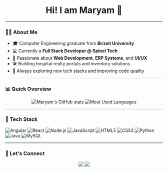 <h1 align="center">Hi! I am Maryam 👋</h1>


---

### 👩‍💻 About Me

- 🎓 Computer Engineering graduate from **Birzeit University**  
- 💻 Currently a **Full Stack Developer @ Spinel Tech**
- 🧠 Passionate about **Web Development**, **ERP Systems**, and **UI/UX**
- 🛠️ Building hospital realty portals and inventory solutions
- 🌱 Always exploring new tech stacks and improving code quality

---

### 📊 Quick Overview

<p align="center">
  <img src="https://github-readme-stats.vercel.app/api?username=maryamaltawil4&show_icons=true&theme=tokyonight" alt="Maryam's GitHub stats"/>
  <img src="https://github-readme-stats.vercel.app/api/top-langs/?username=maryamaltawil4&layout=compact&theme=tokyonight" alt="Most Used Languages"/>
</p>

---

### 🧰 Tech Stack

![Angular](https://img.shields.io/badge/-Angular-DD0031?style=flat-square&logo=angular&logoColor=white)
![React](https://img.shields.io/badge/-React-20232A?style=flat-square&logo=react)
![Node.js](https://img.shields.io/badge/-Node.js-43853D?style=flat-square&logo=node.js&logoColor=white)
![JavaScript](https://img.shields.io/badge/-JavaScript-black?style=flat-square&logo=javascript)
![HTML5](https://img.shields.io/badge/-HTML5-E34F26?style=flat-square&logo=html5&logoColor=white)
![CSS3](https://img.shields.io/badge/-CSS3-1572B6?style=flat-square&logo=css3)
![Python](https://img.shields.io/badge/-Python-3776AB?style=flat-square&logo=python&logoColor=white)
![Java](https://img.shields.io/badge/-Java-007396?style=flat-square&logo=java&logoColor=white)
![MySQL](https://img.shields.io/badge/-MySQL-00000F?style=flat-square&logo=mysql&logoColor=white)

---


### 🤝 Let's Connect

<p align="center">
  <a href="mailto:maryamraedaltawil@gmail.com"><img src="https://img.shields.io/badge/-Gmail-D14836?style=flat-square&logo=gmail&logoColor=white"></a>
  <a href="https://ps.linkedin.com/in/maryam-altawil-467900225"><img src="https://img.shields.io/badge/-LinkedIn-blue?style=flat-square&logo=Linkedin&logoColor=white"></a>
</p>
